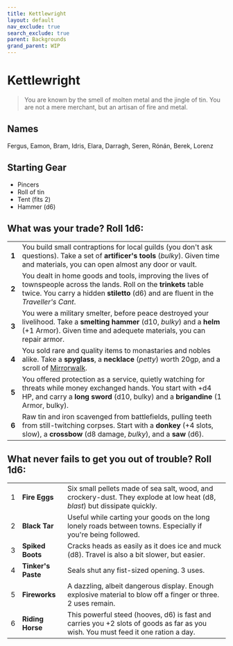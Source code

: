 ```yaml
---
title: Kettlewright
layout: default
nav_exclude: true
search_exclude: true
parent: Backgrounds
grand_parent: WIP
---
```


# Kettlewright

> You are known by the smell of molten metal and the jingle of tin. You are not a mere merchant, but an artisan of fire and metal. 

## Names

Fergus, Eamon, Bram, Idris, Elara, Darragh, Seren, Rónán, Berek, Lorenz

## Starting Gear

- Pincers
- Roll of tin
- Tent (fits 2)
- Hammer (d6)

## What was your trade? Roll 1d6:

|       |                                                                                                                                                                                                                          |
| ----- | --------------------------------- |
| **1** | You build small contraptions for local guilds (you don't ask questions). Take a set of **artificer's tools** (_bulky_). Given time and materials, you can open almost any door or vault.       |
| **2** | You dealt in home goods and tools, improving the lives of townspeople across the lands. Roll on the **trinkets** table twice. You carry a hidden **stiletto** (d6) and are fluent in the _Traveller's Cant_.                  |
| **3** | You were a military smelter, before peace destroyed your livelihood. Take a **smelting hammer** (d10, _bulky_) and a **helm** (+1 Armor). Given time and adequete materials, you can repair armor.                       |
| **4** | You sold rare and quality items to monastaries and nobles alike. Take a **spyglass**, a **necklace** (_petty_) worth 20gp, and a scroll of [Mirrorwalk](https://cairnrpg.com/cairn-srd/#100-spells). |
| **5** | You offered protection as a service, quietly watching for threats while money exchanged hands. You start with +d4 HP, and carry a **long sword** (d10, bulky) and a **brigandine** (1 Armor, bulky).                 |
| **6** | Raw tin and iron scavenged from battlefields, pulling teeth from still-twitching corpses. Start with a **donkey** (+4 slots, slow), a **crossbow** (d8 damage, _bulky_), and a **saw** (d6).                                   |

## What never fails to get you out of trouble? Roll 1d6:

|     |                    |                                                                                                                                   |
| --- | ------------------ | --------------------------------------------------------------------------------------------------------------------------------- |
| 1   | **Fire Eggs**      | Six small pellets made of sea salt, wood, and crockery-dust. They explode at low heat (d8, _blast_) but dissipate quickly.        |
| 2   | **Black Tar**      | Useful while carting your goods on the long lonely roads between towns. Especially if you're being followed.                      |
| 3   | **Spiked Boots**   | Cracks heads as easily as it does ice and muck (d8). Travel is also a bit slower, but easier.                                     |
| 4   | **Tinker's Paste** | Seals shut any fist-sized opening. 3 uses.                                                                                        |
| 5   | **Fireworks**      | A dazzling, albeit dangerous display. Enough explosive material to blow off a finger or three. 2 uses remain.                |
| 6   | **Riding Horse**   | This powerful steed (hooves, d6) is fast and carries you +2 slots of goods as far as you wish. You must feed it one ration a day. |

